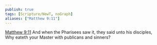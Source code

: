 ```yaml
---
publish: true
tags: [Scripture/NewT, noGraph]
aliases: ["Matthew 9:11"]
---
```

[Matthew 9:11](https://churchofjesuschrist.org/study/scriptures/nt/matt/9?lang=eng&id=p11#p11) And when the Pharisees saw it, they said unto his disciples, Why eateth your Master with publicans and sinners?

